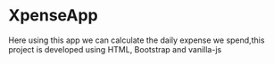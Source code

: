# XpenseApp
Here using this app we can calculate the daily expense we spend,this project is developed using HTML, Bootstrap and vanilla-js
